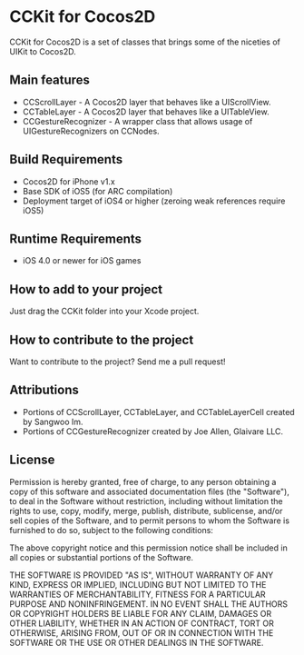 CCKit for Cocos2D
==================

CCKit for Cocos2D is a set of classes that brings some of the niceties of UIKit to
Cocos2D.


Main features
-------------
* CCScrollLayer - A Cocos2D layer that behaves like a UIScrollView.
* CCTableLayer - A Cocos2D layer that behaves like a UITableView.
* CCGestureRecognizer - A wrapper class that allows usage of UIGestureRecognizers on CCNodes.


Build Requirements
------------------
* Cocos2D for iPhone v1.x
* Base SDK of iOS5 (for ARC compilation)
* Deployment target of iOS4 or higher (zeroing weak references require iOS5)


Runtime Requirements
--------------------
* iOS 4.0 or newer for iOS games


How to add to your project
-----------------------
Just drag the CCKit folder into your Xcode project.


How to contribute to the project
--------------------------------
Want to contribute to the project? Send me a pull request!


Attributions
------------------------
* Portions of CCScrollLayer, CCTableLayer, and CCTableLayerCell created by Sangwoo Im.
* Portions of CCGestureRecognizer created by Joe Allen, Glaivare LLC.


License
------------------------
Permission is hereby granted, free of charge, to any person obtaining a copy
of this software and associated documentation files (the "Software"), to deal
in the Software without restriction, including without limitation the rights
to use, copy, modify, merge, publish, distribute, sublicense, and/or sell
copies of the Software, and to permit persons to whom the Software is
furnished to do so, subject to the following conditions:

The above copyright notice and this permission notice shall be included in
all copies or substantial portions of the Software.

THE SOFTWARE IS PROVIDED "AS IS", WITHOUT WARRANTY OF ANY KIND, EXPRESS OR
IMPLIED, INCLUDING BUT NOT LIMITED TO THE WARRANTIES OF MERCHANTABILITY,
FITNESS FOR A PARTICULAR PURPOSE AND NONINFRINGEMENT. IN NO EVENT SHALL THE
AUTHORS OR COPYRIGHT HOLDERS BE LIABLE FOR ANY CLAIM, DAMAGES OR OTHER
LIABILITY, WHETHER IN AN ACTION OF CONTRACT, TORT OR OTHERWISE, ARISING FROM,
OUT OF OR IN CONNECTION WITH THE SOFTWARE OR THE USE OR OTHER DEALINGS IN
THE SOFTWARE.
